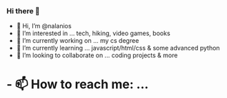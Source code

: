 ### Hi there 👋

<!--
**nalanios/nalanios** is a ✨ _special_ ✨ repository because its `README.md` (this file) appears on your GitHub profile.

Here are some ideas to get you started:
- 👋 Hi, I’m @nalanios
- 👀 I’m interested in ... software engineering, data , hiking, video games, books
- 🔭 I’m currently working on ... my cs degree
- 🌱 I’m currently learning ... javascript/html/css & some advanced python
- 👯 I’m looking to collaborate on ... coding projects & more
- 🤔 I’m looking for help with ... 
- 💬 Ask me about ...
- 📫 How to reach me: ... 
- 😄 Pronouns: ... she/her
- ⚡ Fun fact: ... 
- 👋 Hi, I’m @ta-clark
- 👀 I’m interested in ... software engineering, weightlifting, hiking, tea
- 🌱 I’m currently learning ... Computer Science
- 💞️ I’m looking to collaborate on ... coding projects
- 📫 How to reach me ... message me
- 
-->

- 👋 Hi, I’m @nalanios
- 👀 I’m interested in ... tech, hiking, video games, books
- 🔭 I’m currently working on ... my cs degree
- 🌱 I’m currently learning ... javascript/html/css & some advanced python
- 👯 I’m looking to collaborate on ... coding projects & more
# - 📫 How to reach me: ... 


